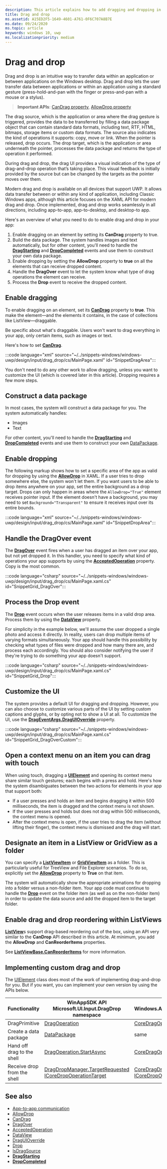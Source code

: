 ```yaml
---
description: This article explains how to add dragging and dropping in your Windows app.
title: Drag and drop
ms.assetid: A15ED2F5-1649-4601-A761-0F6C707A8B7E
ms.date: 09/24/2020
ms.topic: article
keywords: windows 10, uwp
ms.localizationpriority: medium
---
```

# Drag and drop

Drag and drop is an intuitive way to transfer data within an application or between applications on the Windows desktop. Drag and drop lets the user transfer data between applications or within an application using a standard gesture (press-hold-and-pan with the finger or press-and-pan with a mouse or a stylus).

> **Important APIs**: [CanDrag property](/uwp/api/windows.ui.xaml.uielement.candrag), [AllowDrop property](/uwp/api/windows.ui.xaml.uielement.allowdrop) 

The drag source, which is the application or area where the drag gesture is triggered, provides the data to be transferred by filling a data package object that can contain standard data formats, including text, RTF, HTML, bitmaps, storage items or custom data formats. The source also indicates the kind of operations it supports: copy, move or link. When the pointer is released, drop occurs. The drop target, which is the application or area underneath the pointer, processes the data package and returns the type of operation it performed.

During drag and drop, the drag UI provides a visual indication of the type of drag-and-drop operation that’s taking place. This visual feedback is initially provided by the source but can be changed by the targets as the pointer moves over them.

Modern drag and drop is available on all devices that support UWP. It allows data transfer between or within any kind of application, including Classic Windows apps, although this article focuses on the XAML API for modern drag and drop. Once implemented, drag and drop works seamlessly in all directions, including app-to-app, app-to-desktop, and desktop-to app.

Here's an overview of what you need to do to enable drag and drop in your app:

1. Enable dragging on an element by setting its **CanDrag** property to true.  
2. Build the data package. The system handles images and text automatically, but for other content, you'll need to handle the [**DragStarting**](/uwp/api/windows.ui.xaml.uielement.dragstarting) and [**DropCompleted**](/uwp/api/windows.ui.xaml.uielement.dropcompleted) events and use them to construct your own data package. 
3. Enable dropping by setting the **AllowDrop** property to **true** on all the elements that can receive dropped content. 
4. Handle the **DragOver** event to let the system know what type of drag operations the element can receive. 
5. Process the **Drop** event to receive the dropped content. 



## Enable dragging

To enable dragging on an element, set its [**CanDrag**](/uwp/api/windows.ui.xaml.uielement.candrag) property to **true**. This make the element—and the elements it contains, in the case of collections like ListView—draggable.

Be specific about what's draggable. Users won't want to drag everything in your app, only certain items, such as images or text. 

Here's how to set [**CanDrag**](/uwp/api/windows.ui.xaml.uielement.candrag).

:::code language="xml" source="~/../snippets-windows/windows-uwp/design/input/drag_drop/cs/MainPage.xaml" id="SnippetDragArea":::

You don't need to do any other work to allow dragging, unless you want to customize the UI (which is covered later in this article). Dropping requires a few more steps.

## Construct a data package 

In most cases, the system will construct a data package for you. The system automatically handles:
- Images
- Text 

For other content, you'll need to handle the [**DragStarting**](/uwp/api/windows.ui.xaml.uielement.dragstarting) and [**DropCompleted**](/uwp/api/windows.ui.xaml.uielement.dropcompleted) events and use them to construct your own [DataPackage](/uwp/api/windows.applicationmodel.datatransfer.datapackage).

## Enable dropping

The following markup shows how to set a specific area of the app as valid for dropping by using the [**AllowDrop**](/uwp/api/windows.ui.xaml.uielement.allowdrop) in XAML. If a user tries to drop somewhere else, the system won't let them. 
If you want users to be able to drop items anywhere on your app, set the entire background as a drop target. Drops can only happen in areas where the `AllowDrop="True"` element receives pointer input. If the element doesn't have a background, you may need to set `Background="Transparent"` to ensure it receives input over its entire bounds.

:::code language="xml" source="~/../snippets-windows/windows-uwp/design/input/drag_drop/cs/MainPage.xaml" id="SnippetDropArea":::


## Handle the DragOver event

The [**DragOver**](/uwp/api/windows.ui.xaml.uielement.dragover) event fires when a user has dragged an item over your app, but not yet dropped it. In this handler, you need to specify what kind of operations your app supports by using the [**AcceptedOperation**](/uwp/api/windows.ui.xaml.drageventargs.acceptedoperation) property. Copy is the most common.

:::code language="csharp" source="~/../snippets-windows/windows-uwp/design/input/drag_drop/cs/MainPage.xaml.cs" id="SnippetGrid_DragOver":::

## Process the Drop event

The [**Drop**](/uwp/api/windows.ui.xaml.uielement.drop) event occurs when the user releases items in a valid drop area. Process them by using the [**DataView**](/uwp/api/windows.ui.xaml.drageventargs.dataview) property.

For simplicity in the example below, we'll assume the user dropped a single photo and access it directly. In reality, users can drop multiple items of varying formats simultaneously. Your app should handle this possibility by checking what types of files were dropped and how many there are, and process each accordingly. You should also consider notifying the user if they're trying to do something your app doesn't support.

:::code language="csharp" source="~/../snippets-windows/windows-uwp/design/input/drag_drop/cs/MainPage.xaml.cs" id="SnippetGrid_Drop":::

## Customize the UI

The system provides a default UI for dragging and dropping. However, you can also choose to customize various parts of the UI by setting custom captions and glyphs, or by opting not to show a UI at all. To customize the UI, use the [**DragEventArgs.DragUIOverride**](/uwp/api/windows.ui.xaml.drageventargs.draguioverride) property.

:::code language="csharp" source="~/../snippets-windows/windows-uwp/design/input/drag_drop/cs/MainPage.xaml.cs" id="SnippetGrid_DragOverCustom":::

## Open a context menu on an item you can drag with touch

When using touch, dragging a [**UIElement**](/uwp/api/Windows.UI.Xaml.UIElement) and opening its context menu share similar touch gestures; each begins with a press and hold. Here's how the system disambiguates between the two actions for elements in your app that support both: 

- If a user presses and holds an item and begins dragging it within 500 milliseconds, the item is dragged and the context menu is not shown. 
- If the user presses and holds but does not drag within 500 milliseconds, the context menu is opened. 
- After the context menu is open, if the user tries to drag the item (without lifting their finger), the context menu is dismissed and the drag will start.

## Designate an item in a ListView or GridView as a folder

You can specify a [**ListViewItem**](/uwp/api/Windows.UI.Xaml.Controls.ListViewItem) or [**GridViewItem**](/uwp/api/Windows.UI.Xaml.Controls.GridViewItem) as a folder. This is particularly useful for TreeView and File Explorer scenarios. To do so, explicitly set the [**AllowDrop**](/uwp/api/windows.ui.xaml.uielement.allowdrop) property to **True** on that item. 

The system will automatically show the appropriate animations for dropping into a folder versus a non-folder item. Your app code must continue to handle the [**Drop**](/uwp/api/windows.ui.xaml.uielement.drop) event on the folder item (as well as on the non-folder item) in order to update the data source and add the dropped item to the target folder.

## Enable drag and drop reordering within ListViews

[**ListView**](/uwp/api/Windows.UI.Xaml.Controls.ListView)s support drag-based reordering out of the box, using an API very similar to the **CanDrop** API described in this article. At minimum, you add the **AllowDrop** and **CanReorderItems** properties.

See [**ListViewBase.CanReorderItems**](/uwp/api/windows.ui.xaml.controls.listviewbase.canreorderitems) for more information.

## Implementing custom drag and drop

The [UIElement](/uwp/api/windows.ui.xaml.uielement) class does most of the work of implementing drag-and-drop for you. But if you want, you can implement your own version by using the APIs below.

| Functionality | WinAppSDK API </br> Microsoft.UI.Input.DragDrop namespace | UWP API <br/> Windows.Applicationmodel.DataTransfer.DragDrop.Core namespace |
| --- | --- | --- |
| DragPrimitive | [DragOperation](/windows/windows-app-sdk/api/winrt/microsoft.ui.input.dragdrop.dragoperation) | [CoreDragOperation](/uwp/api/windows.applicationmodel.datatransfer.dragdrop.core.coredragoperation)  |
| Create a data package | [DataPackage](/uwp/api/windows.applicationmodel.datatransfer.datapackage)  | same |
| Hand off drag to the shell  |[DragOperation.StartAsync](/windows/windows-app-sdk/api/winrt/microsoft.ui.input.dragdrop.dragoperation)  |  [CoreDragOperation.StartAsync](/uwp/api/windows.applicationmodel.datatransfer.dragdrop.core.coredragoperation)  |
| Receive drop from the shell  | [DragDropManager.TargetRequested](/windows/windows-app-sdk/api/winrt/microsoft.ui.input.dragdrop.dragdropmanager) <br/>[ICoreDropOperationTarget](/windows/windows-app-sdk/api/winrt/microsoft.ui.input.dragdrop.dragoperation)  | [CoreDragDropManager.TargetRequested](/uwp/api/windows.applicationmodel.datatransfer.dragdrop.core.coredragdropmanager)<br/>[ICoreDropOperationTarget](/uwp/api/windows.applicationmodel.datatransfer.dragdrop.core.icoredropoperationtarget)    |

## See also

- [App-to-app communication](index.md)
- [AllowDrop](/uwp/api/windows.ui.xaml.uielement.allowdrop)
- [CanDrag](/uwp/api/windows.ui.xaml.uielement.candrag)
- [DragOver](/uwp/api/windows.ui.xaml.uielement.dragover)
- [AcceptedOperation](/uwp/api/windows.ui.xaml.drageventargs.acceptedoperation)
- [DataView](/uwp/api/windows.ui.xaml.drageventargs.dataview)
- [DragUIOverride](/uwp/api/windows.ui.xaml.drageventargs.draguioverride)
- [Drop](/uwp/api/windows.ui.xaml.uielement.drop)
- [IsDragSource](/uwp/api/windows.ui.xaml.controls.listviewbase.isdragsource)
- [**DragStarting**](/uwp/api/windows.ui.xaml.uielement.dragstarting)
- [**DropCompleted**](/uwp/api/windows.ui.xaml.uielement.dropcompleted)

